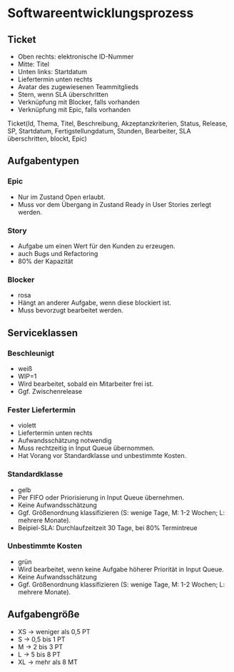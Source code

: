 # Softwareentwicklungsprozess

## Ticket

- Oben rechts: elektronische ID-Nummer
- Mitte: Titel
- Unten links: Startdatum
- Liefertermin unten rechts
- Avatar des zugewiesenen Teammitglieds
- Stern, wenn SLA überschritten
- Verknüpfung mit Blocker, falls vorhanden
- Verknüpfung mit Epic, falls vorhanden

Ticket(Id, Thema, Titel, Beschreibung, Akzeptanzkriterien, Status, Release, SP, Startdatum, Fertigstellungdatum, Stunden, Bearbeiter, SLA überschritten, blockt, Epic)

## Aufgabentypen

### Epic

- Nur im Zustand Open erlaubt.
- Muss vor dem Übergang in Zustand Ready in User Stories zerlegt werden.

### Story

- Aufgabe um einen Wert für den Kunden zu erzeugen.
- auch Bugs und Refactoring
- 80% der Kapazität

### Blocker

- rosa
- Hängt an anderer Aufgabe, wenn diese blockiert ist.
- Muss bevorzugt bearbeitet werden.

## Serviceklassen

### Beschleunigt

- weiß
- WIP=1
- Wird bearbeitet, sobald ein Mitarbeiter frei ist.
- Ggf. Zwischenrelease

### Fester Liefertermin

- violett
- Liefertermin unten rechts
- Aufwandsschätzung notwendig
- Muss rechtzeitig in Input Queue übernommen.
- Hat Vorang vor Standardklasse und unbestimmte Kosten.

### Standardklasse

- gelb
- Per FIFO oder Priorisierung in Input Queue übernehmen.
- Keine Aufwandsschätzung
- Ggf. Größenordnung klassifizieren (S: wenige Tage, M: 1-2 Wochen; L: mehrere Monate).
- Beipiel-SLA: Durchlaufzeitzeit 30 Tage, bei 80% Termintreue

### Unbestimmte Kosten

- grün
- Wird bearbeitet, wenn keine Aufgabe höherer Priorität in Input Queue.
- Keine Aufwandsschätzung
- Ggf. Größenordnung klassifizieren (S: wenige Tage, M: 1-2 Wochen; L: mehrere Monate).

## Aufgabengröße

- XS -> weniger als 0,5 PT
- S -> 0,5 bis 1 PT
- M -> 2 bis 3 PT
- L -> 5 bis 8 PT
- XL -> mehr als 8 MT
